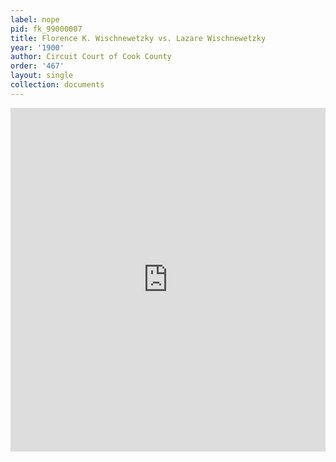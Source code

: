 ```yaml
---
label: nope
pid: fk_99000007
title: Florence K. Wischnewetzky vs. Lazare Wischnewetzky
year: '1900'
author: Circuit Court of Cook County
order: '467'
layout: single
collection: documents
---
```

<iframe src="https://northwestern.app.box.com/embed/s/naoh0y8aw72jgw2rhmsoge8ynjay3d5u?sortColumn=date&view=list" width="100%" height="550" frameborder="0" allowfullscreen webkitallowfullscreen msallowfullscreen></iframe>
